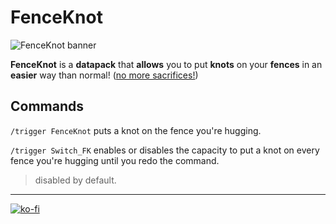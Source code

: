 # FenceKnot

![FenceKnot banner](https://github.com/El-Kavio/FenceKnot/assets/140896938/6af00ba2-08e2-4daa-bd72-20d27649e13e)

**FenceKnot** is a **datapack** that **allows** you to put **knots** on your **fences** in an **easier** way than normal! ([no more sacrifices!](. "Usually you leash mobs and get rid of them :c"))

## Commands

`/trigger FenceKnot` puts a knot on the fence you're hugging.

`/trigger Switch_FK` enables or disables the capacity to put a knot on every fence you're hugging until you redo the command.
> disabled by default.

---

[![ko-fi](https://ko-fi.com/img/githubbutton_sm.svg)](https://ko-fi.com/kavio)
